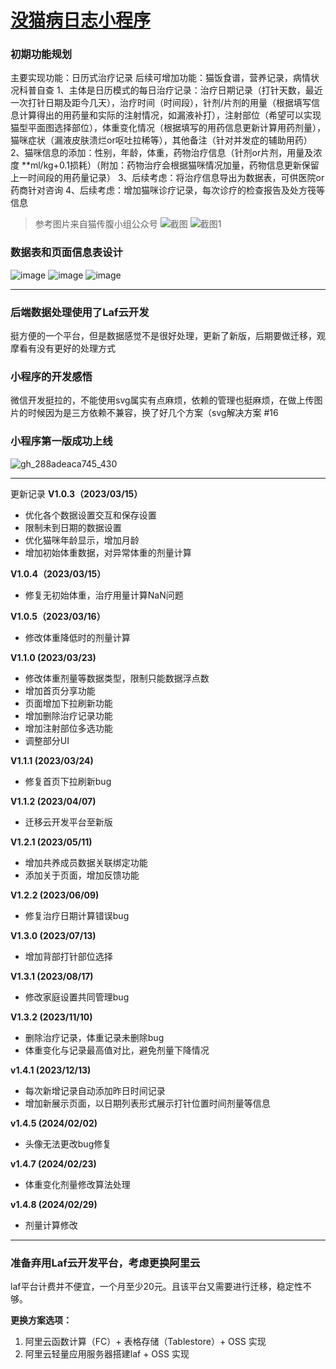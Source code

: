 # [没猫病日志小程序](https://github.com/Smileye-v/gitblog/issues/8)

### 初期功能规划
主要实现功能：日历式治疗记录 
后续可增加功能：猫饭食谱，营养记录，病情状况科普自查
1、主体是日历模式的每日治疗记录：治疗日期记录（打针天数，最近一次打针日期及距今几天），治疗时间（时间段），针剂/片剂的用量（根据填写信息计算得出的用药量和实际的注射情况，如漏液补打），注射部位（希望可以实现猫型平面图选择部位），体重变化情况（根据填写的用药信息更新计算用药剂量），猫咪症状（漏液皮肤溃烂or呕吐拉稀等），其他备注（针对并发症的辅助用药）
2、猫咪信息的添加：性别，年龄，体重，药物治疗信息（针剂or片剂，用量及浓度 **ml/kg+0.1损耗）（附加：药物治疗会根据猫咪情况加量，药物信息更新保留上一时间段的用药量记录）
3、后续考虑：将治疗信息导出为数据表，可供医院or药商针对咨询
4、后续考虑：增加猫咪诊疗记录，每次诊疗的检查报告及处方筏等信息

> 参考图片来自猫传腹小组公众号
![截图](https://user-images.githubusercontent.com/68359161/226514011-eb7b3c83-c47e-4ec3-a2fc-cf3a9cfb3405.png)
![截图1](https://user-images.githubusercontent.com/68359161/226514023-6e9856e9-af83-46d8-97f9-50d54f57dbd2.png)


### 数据表和页面信息表设计
![image](https://user-images.githubusercontent.com/68359161/226530567-c3ae8a8d-e771-4540-b9b7-0d0047ac8ca3.png)
![image](https://user-images.githubusercontent.com/68359161/226530665-727ba60f-329b-4483-bc52-eb1b8e802243.png)
![image](https://user-images.githubusercontent.com/68359161/226530705-f0b233a9-b4dd-45c5-8094-38f3b0be036e.png)


---

### 后端数据处理使用了Laf云开发
挺方便的一个平台，但是数据感觉不是很好处理，更新了新版，后期要做迁移，观摩看有没有更好的处理方式

### 小程序的开发感悟
微信开发挺拉的，不能使用svg属实有点麻烦，依赖的管理也挺麻烦，在做上传图片的时候因为是三方依赖不兼容，换了好几个方案（svg解决方案 #16 

### 小程序第一版成功上线
![gh_288adeaca745_430](https://user-images.githubusercontent.com/68359161/226531512-da279615-1b75-4820-b580-76007f6f8559.jpg)


---

更新记录
**V1.0.3（2023/03/15）**

- 优化各个数据设置交互和保存设置
- 限制未到日期的数据设置
- 优化猫咪年龄显示，增加月龄
- 增加初始体重数据，对异常体重的剂量计算

**V1.0.4（2023/03/15）**

- 修复无初始体重，治疗用量计算NaN问题

**V1.0.5（2023/03/16）**

- 修改体重降低时的剂量计算

**V1.1.0  (2023/03/23)**

- 修改体重剂量等数据类型，限制只能数据浮点数
- 增加首页分享功能
- 页面增加下拉刷新功能
- 增加删除治疗记录功能
- 增加注射部位多选功能
- 调整部分UI

**V1.1.1 (2023/03/24)**

- 修复首页下拉刷新bug

**V1.1.2 (2023/04/07)**

- 迁移云开发平台至新版

**V1.2.1 (2023/05/11)**

- 增加共养成员数据关联绑定功能
- 添加关于页面，增加反馈功能

**V1.2.2 (2023/06/09)**

- 修复治疗日期计算错误bug

**V1.3.0 (2023/07/13)**

- 增加背部打针部位选择

**V1.3.1 (2023/08/17)**

- 修改家庭设置共同管理bug

**V1.3.2 (2023/11/10)**

- 删除治疗记录，体重记录未删除bug
- 体重变化与记录最高值对比，避免剂量下降情况

**v1.4.1 (2023/12/13)**

- 每次新增记录自动添加昨日时间记录
- 增加新展示页面，以日期列表形式展示打针位置时间剂量等信息

**v1.4.5 (2024/02/02)**

- 头像无法更改bug修复

**v1.4.7 (2024/02/23)**

- 体重变化剂量修改算法处理

**v1.4.8 (2024/02/29)**

- 剂量计算修改

---

### 准备弃用Laf云开发平台，考虑更换阿里云

laf平台计费并不便宜，一个月至少20元。且该平台又需要进行迁移，稳定性不够。

**更换方案选项：**

1. 阿里云函数计算（FC）+ 表格存储（Tablestore）+ OSS 实现
2. 阿里云轻量应用服务器搭建laf + OSS 实现